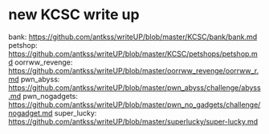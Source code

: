 # new KCSC write up 
bank: https://github.com/antkss/writeUP/blob/master/KCSC/bank/bank.md
petshop: https://github.com/antkss/writeUP/blob/master/KCSC/petshops/petshop.md
oorrww_revenge: https://github.com/antkss/writeUP/blob/master/oorrww_revenge/oorrww_r.md
pwn_abyss: https://github.com/antkss/writeUP/blob/master/pwn_abyss/challenge/abyss.md
pwn_nogadgets: https://github.com/antkss/writeUP/blob/master/pwn_no_gadgets/challenge/nogadget.md
super_lucky: https://github.com/antkss/writeUP/blob/master/superlucky/super-lucky.md
